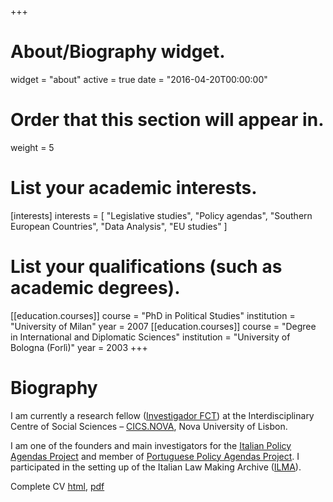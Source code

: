 +++
# About/Biography widget.
widget = "about"
active = true
date = "2016-04-20T00:00:00"

# Order that this section will appear in.
weight = 5

# List your academic interests.
[interests]
  interests = [
    "Legislative studies",
    "Policy agendas",
    "Southern European Countries",
    "Data Analysis",
    "EU studies"
  ]


# List your qualifications (such as academic degrees).
[[education.courses]]
  course = "PhD in Political Studies"
  institution = "University of Milan"
  year = 2007
[[education.courses]]
  course = "Degree in International and Diplomatic Sciences"
  institution = "University of Bologna (Forlì)"
  year = 2003
+++

# Biography

I am currently a research fellow ([Investigador FCT](https://www.fct.pt/apoios/contratacaodoutorados/investigador-fct/)) at the Interdisciplinary Centre of Social Sciences – [CICS.NOVA](http://www.cics.nova.fcsh.unl.pt/), Nova University of Lisbon.

I am one of the founders and main investigators for the [Italian Policy Agendas Project](http://www.comparativeagendas.net/italy) and member of [Portuguese Policy Agendas Project](http://www.comparativeagendas.net/portugal). I participated in the setting up of the Italian Law Making Archive ([ILMA](http://159.149.130.120/ilma/sito/)).

Complete CV [html](/cv/eborghettocv.html), [pdf](/cv/eborghettocv.pdf)
